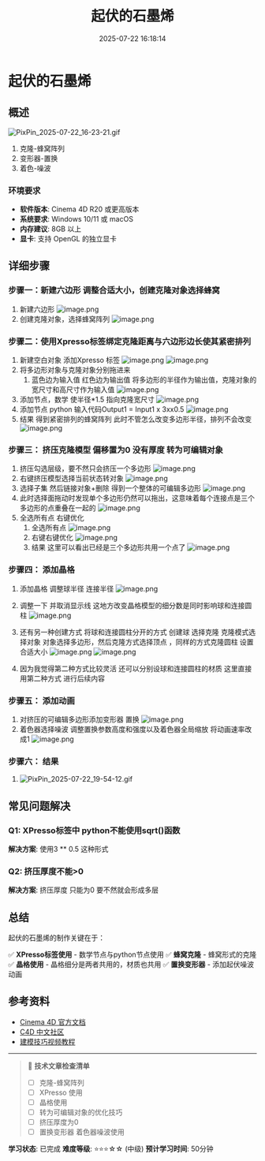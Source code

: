 ﻿---
title: 起伏的石墨烯
date: 2025-07-22 16:18:14
tags:
  - C4D
categories:
  - C4D
cover: http://img.upoorcake.cn/upoorcake/006cn0osgw1f4695qkun0j30u00hdqn3.jpg
description:
---

# 起伏的石墨烯

## 概述

![PixPin_2025-07-22_16-23-21.gif](http://img.upoorcake.cn/upoorcake/202507221623492.gif)

1. 克隆-蜂窝阵列
2. 变形器-置换
3. 着色-噪波

### 环境要求
- **软件版本**: Cinema 4D R20 或更高版本
- **系统要求**: Windows 10/11 或 macOS
- **内存建议**: 8GB 以上
- **显卡**: 支持 OpenGL 的独立显卡

## 详细步骤

### 步骤一：新建六边形 调整合适大小，创建克隆对象选择蜂窝

1. 新建六边形
	![image.png](http://img.upoorcake.cn/upoorcake/202507221638080.png)
2. 创建克隆对象，选择蜂窝阵列
	![image.png](http://img.upoorcake.cn/upoorcake/202507221639888.png)
### 步骤二：使用Xpresso标签绑定克隆距离与六边形边长使其紧密排列
1. 新建空白对象 添加Xpresso 标签 
	![image.png](http://img.upoorcake.cn/upoorcake/202507221647899.png)
	![image.png](http://img.upoorcake.cn/upoorcake/202507221647551.png)
2. 将多边形对象与克隆对象分别拖进来
	1. 蓝色边为输入值 红色边为输出值 将多边形的半径作为输出值，克隆对象的宽尺寸和高尺寸作为输入值
	![image.png](http://img.upoorcake.cn/upoorcake/202507221650660.png)
3. 添加节点，数学 使半径*1.5 指向克隆宽尺寸
	![image.png](http://img.upoorcake.cn/upoorcake/202507221900472.png)
4. 添加节点 python 输入代码Output1 = Input1 x 3xx0.5 
	![image.png](http://img.upoorcake.cn/upoorcake/202507221907474.png)
5. 结果 得到紧密排列的蜂窝阵列 此时不管怎么改变多边形半径，排列不会改变
	![image.png](http://img.upoorcake.cn/upoorcake/202507221908368.png)
### 步骤三： 挤压克隆模型 偏移置为0 没有厚度 转为可编辑对象

1. 挤压勾选层级，要不然只会挤压一个多边形
	![image.png](http://img.upoorcake.cn/upoorcake/202507221913031.png)
2. 右键挤压模型选择当前状态转对象 
	![image.png](http://img.upoorcake.cn/upoorcake/202507221917959.png)
3. 选择子集 然后链接对象+删除 得到一个整体的可编辑多边形
	![image.png](http://img.upoorcake.cn/upoorcake/202507221918483.png)
4. 此时选择面拖动时发现单个多边形仍然可以拖出，这意味着每个连接点是三个多边形的点重叠在一起的
	![image.png](http://img.upoorcake.cn/upoorcake/202507221921571.png)
5. 全选所有点 右键优化
	1. 全选所有点
		![image.png](http://img.upoorcake.cn/upoorcake/202507221922990.png)
	2. 右键右键优化
		![image.png](http://img.upoorcake.cn/upoorcake/202507221923369.png)
	3. 结果 这里可以看出已经是三个多边形共用一个点了
		![image.png](http://img.upoorcake.cn/upoorcake/202507221924713.png)
### 步骤四： 添加晶格
1. 添加晶格 调整球半径 连接半径
	![image.png](http://img.upoorcake.cn/upoorcake/202507221929656.png)

2. 调整一下 并取消显示线 这地方改变晶格模型的细分数是同时影响球和连接圆柱 
	![image.png](http://img.upoorcake.cn/upoorcake/202507221931644.png)
3. 还有另一种创建方式  将球和连接圆柱分开的方式 创建球 选择克隆 克隆模式选择对象  对象选择多边形，然后克隆方式选择顶点 ，同样的方式克隆圆柱 设置合适大小
	![image.png](http://img.upoorcake.cn/upoorcake/202507221940829.png)
	![image.png](http://img.upoorcake.cn/upoorcake/202507221940238.png)

4. 因为我觉得第二种方式比较灵活 还可以分别设球和连接圆柱的材质 这里直接用第二种方式 进行后续内容
### 步骤五： 添加动画

1. 对挤压的可编辑多边形添加变形器 置换
	![image.png](http://img.upoorcake.cn/upoorcake/202507221943154.png)
2. 着色器选择噪波 调整置换参数高度和强度以及着色器全局缩放 将动画速率改成1 
	![image.png](http://img.upoorcake.cn/upoorcake/202507221949182.png)
### 步骤六： 结果
1. ![PixPin_2025-07-22_19-54-12.gif](http://img.upoorcake.cn/upoorcake/202507221954290.gif)

## 常见问题解决

### Q1: XPresso标签中 python不能使用sqrt()函数 
**解决方案**: 使用3 ** 0.5 这种形式

### Q2: 挤压厚度不能>0
**解决方案**: 挤压厚度 只能为0 要不然就会形成多层

## 总结

起伏的石墨烯的制作关键在于：

✅ **XPresso标签使用** - 数学节点与python节点使用 
✅ **蜂窝克隆** - 蜂窝形式的克隆 
✅ **晶格使用** - 晶格细分是两者共用的，材质也共用
✅ **置换变形器** - 添加起伏噪波动画


## 参考资料

- [Cinema 4D 官方文档](https://help.maxon.net/)
- [C4D 中文社区](https://c4dsky.com/)
- [建模技巧视频教程](https://www.bilibili.com/video/BV1FV411d7bJ/)

---

> 📝 **技术文章检查清单**
> - [ ] 克隆-蜂窝阵列
> - [ ] XPresso 使用
> - [ ] 晶格使用
> - [ ] 转为可编辑对象的优化技巧
> - [ ] 挤压厚度为0
> - [ ] 置换变形器 着色器噪波使用

**学习状态**: 已完成
**难度等级**: ⭐⭐⭐☆☆ (中级)
**预计学习时间**: 50分钟

